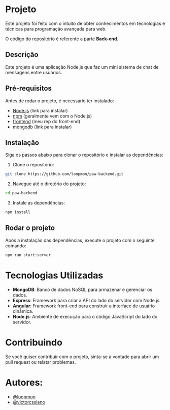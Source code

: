 # Projeto

Este projeto foi feito com o intuito de obter conhecimentos em tecnologias e técnicas para programação avançada para web.

O código do repositório é referente a parte <b>Back-end</b>.

## Descrição

Este projeto é uma aplicação Node.js que faz um mini sistema de chat de mensagens entre usuários.

## Pré-requisitos

Antes de rodar o projeto, é necessário ter instalado:

- [Node.js](https://nodejs.org) (link para instalar)
- [npm](https://www.npmjs.com/get-npm) (geralmente vem com o Node.js)
- [frontend](https://github.com/loopmon/paw-front) (meu rep do front-end)
- [mongodb](https://www.mongodb.com/try/download/community) (link para instalar)

## Instalação

Siga os passos abaixo para clonar o repositório e instalar as dependências:

1. Clone o repositório:

```bash
git clone https://github.com/loopmon/paw-backend.git
```

2. Navegue até o diretório do projeto:

```bash
cd paw-backend
```

3. Instale as dependências:

```bash
npm install
```

## Rodar o projeto

Após a instalação das dependências, execute o projeto com o seguinte comando:

```bash
npm run start:server
```

# Tecnologias Utilizadas

- **MongoDB**: Banco de dados NoSQL para armazenar e gerenciar os dados.
- **Express**: Framework para criar a API do lado do servidor com Node.js.
- **Angular**: Framework front-end para construir a interface de usuário dinâmica.
- **Node.js**: Ambiente de execução para o código JavaScript do lado do servidor.

# Contribuindo

Se você quiser contribuir com o projeto, sinta-se à vontade para abrir um pull request ou relatar problemas.

# Autores:

- [@loopmon](https://github.com/loopmon)
- [@victorcssiano](https://github.com/victorcssiano)
